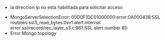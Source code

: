 - la direccion ip no esta habilitada para solicitar acceso
 * MongoServerSelectionError: 00D0F1DC01000000:error:0A000438:SSL routines:ssl3_read_bytes:tlsv1 alert internal error:ssl/record/rec_layer_s3.c:861:SSL alert number 80
 * Error Mongo topology